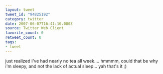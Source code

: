 ```yaml
---
layout: tweet
tweet_id: "94825192"
category: twitter
date: 2007-06-07T16:41:10.000Z
source: Twitter Web Client
favorite_count: 0
retweet_count: 0
tags:
- tweet
---
```


just realized i've had nearly no tea all week.... hmmmm, could that be why i'm sleepy, and not the lack of actual sleep... yah that's it ;)
